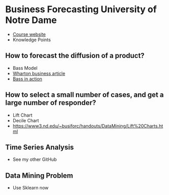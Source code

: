 # Business Forecasting University of Notre Dame
- [Course website](https://www3.nd.edu/~busiforc/handouts.htm)
- Knowledge Points
## How to forecast the diffusion of a product?
- Bass Model
- [Wharton business article](https://faculty.wharton.upenn.edu/wp-content/uploads/2012/04/Visions_article.pdf)
- [Bass in action](https://www3.nd.edu/~busiforc/handouts/Other%20Articles/BassModelInAction_files/BassModelInAction.htm)

## How to select a small number of cases, and get a large number of responder?
- Lift Chart
- Decile Chart
- https://www3.nd.edu/~busiforc/handouts/DataMining/Lift%20Charts.html

## Time Series Analysis
- See my other GitHub

## Data Mining Problem
- Use Sklearn now
